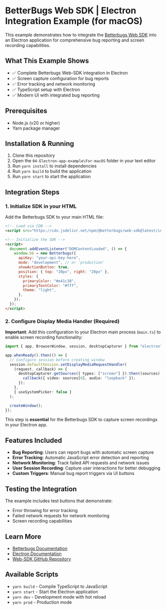# BetterBugs Web SDK | Electron Integration Example (for macOS)

This example demonstrates how to integrate the [Betterbugs Web SDK](https://github.com/BetterBugs-Team/web-sdk) into an Electron application for comprehensive bug reporting and screen recording capabilities.

## What This Example Shows

- ✅ Complete Betterbugs Web-SDK integration in Electron
- ✅ Screen capture configuration for bug reports
- ✅ Error tracking and network monitoring
- ✅ TypeScript setup with Electron
- ✅ Modern UI with integrated bug reporting

## Prerequisites

- Node.js (v20 or higher)
- Yarn package manager

## Installation & Running

1. Clone this repository
2. Open the `04-Electron-app-example\For-macOS` folder in your text editor
3. Run `yarn install` to install dependencies
4. Run `yarn build` to build the application
5. Run `yarn start` to start the application

## Integration Steps

### 1. Initialize SDK in your HTML

Add the Betterbugs SDK to your main HTML file:

```html
<!-- Load via CDN -->
<script src="https://cdn.jsdelivr.net/npm/@betterbugs/web-sdk@latest/index.js"></script>

<!-- Initialize the SDK -->
<script>
  document.addEventListener("DOMContentLoaded", () => {
    window.bb = new Betterbugs({
      apiKey: "your-api-key-here",
      mode: "development", // or 'production'
      showActionButton: true,
      position: { top: "20px", right: "20px" },
      styles: {
        primaryColor: "#e41c38",
        primaryTextColor: "#fff",
        theme: "light",
      },
    });
  });
</script>
```

### 2. Configure Display Media Handler (Required)

**Important**: Add this configuration to your Electron main process (`main.ts`) to enable screen recording functionality:

```typescript
import { app, BrowserWindow, session, desktopCapturer } from "electron";

app.whenReady().then(() => {
  // Configure session before creating window
  session.defaultSession.setDisplayMediaRequestHandler(
    (request, callback) => {
      desktopCapturer.getSources({ types: ["screen"] }).then((sources) => {
        callback({ video: sources[0], audio: "loopback" });
      });
    },
    { useSystemPicker: false }
  );

  createWindow();
});
```

This step is **essential** for the Betterbugs SDK to capture screen recordings in your Electron app.

## Features Included

- **Bug Reporting**: Users can report bugs with automatic screen capture
- **Error Tracking**: Automatic JavaScript error detection and reporting
- **Network Monitoring**: Track failed API requests and network issues
- **User Session Recording**: Capture user interactions for better debugging
- **Custom Triggers**: Manual bug report triggers via UI buttons

## Testing the Integration

The example includes test buttons that demonstrate:

- Error throwing for error tracking
- Failed network requests for network monitoring
- Screen recording capabilities

## Learn More

- [Betterbugs Documentation](https://docs.betterbugs.io)
- [Electron Documentation](https://electronjs.org/docs)
- [Web-SDK GitHub Repository](https://github.com/BetterBugs-Team/web-sdk)

## Available Scripts

- `yarn build` - Compile TypeScript to JavaScript
- `yarn start` - Start the Electron application
- `yarn dev` - Development mode with hot reload
- `yarn prod` - Production mode
